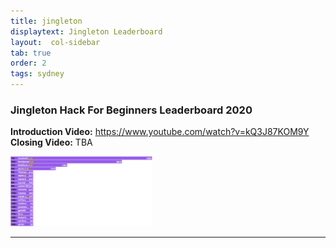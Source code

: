 ```yaml
---
title: jingleton
displaytext: Jingleton Leaderboard
layout:  col-sidebar
tab: true
order: 2
tags: sydney
---
```






### Jingleton Hack For Beginners Leaderboard 2020
**Introduction Video:** <a href="https://www.youtube.com/watch?v=kQ3J87KOM9Y">https://www.youtube.com/watch?v=kQ3J87KOM9Y</a> <br/>
**Closing Video:** TBA <br/>

<img src="assets/images/jingleton-leaderboard-2020.jpg" style="width:45%" class="center">

-------------
